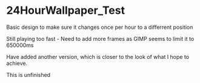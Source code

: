 # 24HourWallpaper_Test
Basic design to make sure it changes once per hour to a differrent position

Still playing too fast - Need to add more frames as GIMP seems to limit it to 650000ms

Have added another version, which is closer to the look of what I hope to achieve.

This is unfinished

